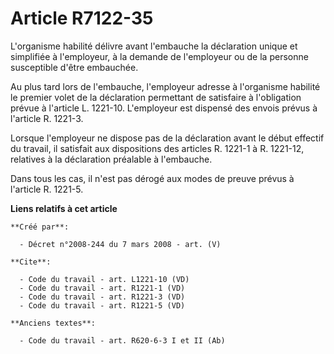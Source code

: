 # Article R7122-35

L'organisme habilité délivre avant l'embauche la déclaration unique et simplifiée à l'employeur, à la demande de l'employeur
ou de la personne susceptible d'être embauchée. 

Au plus tard lors de l'embauche, l'employeur adresse à l'organisme habilité le premier volet de la déclaration permettant de
satisfaire à l'obligation prévue à l'article L. 1221-10. L'employeur est dispensé des envois prévus à l'article R. 1221-3. 

Lorsque l'employeur ne dispose pas de la déclaration avant le début effectif du travail, il satisfait aux dispositions des
articles R. 1221-1 à R. 1221-12, relatives à la déclaration préalable à l'embauche. 

Dans tous les cas, il n'est pas dérogé aux modes de preuve prévus à l'article R. 1221-5.

**Liens relatifs à cet article**

	**Créé par**:

	  - Décret n°2008-244 du 7 mars 2008 - art. (V)

	**Cite**:

	  - Code du travail - art. L1221-10 (VD)
	  - Code du travail - art. R1221-1 (VD)
	  - Code du travail - art. R1221-3 (VD)
	  - Code du travail - art. R1221-5 (VD)

	**Anciens textes**:

	  - Code du travail - art. R620-6-3 I et II (Ab)
